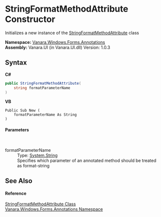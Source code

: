 # StringFormatMethodAttribute Constructor 
 

Initializes a new instance of the <a href="e539321c-e416-132f-b67d-da31140229f0">StringFormatMethodAttribute</a> class

**Namespace:**&nbsp;<a href="600255aa-5477-7018-00f3-14fce5adebc9">Vanara.Windows.Forms.Annotations</a><br />**Assembly:**&nbsp;Vanara.UI (in Vanara.UI.dll) Version: 1.0.3

## Syntax

**C#**<br />
``` C#
public StringFormatMethodAttribute(
	string formatParameterName
)
```

**VB**<br />
``` VB
Public Sub New ( 
	formatParameterName As String
)
```


#### Parameters
&nbsp;<dl><dt>formatParameterName</dt><dd>Type: <a href="http://msdn2.microsoft.com/en-us/library/s1wwdcbf" target="_blank">System.String</a><br />Specifies which parameter of an annotated method should be treated as format-string</dd></dl>

## See Also


#### Reference
<a href="e539321c-e416-132f-b67d-da31140229f0">StringFormatMethodAttribute Class</a><br /><a href="600255aa-5477-7018-00f3-14fce5adebc9">Vanara.Windows.Forms.Annotations Namespace</a><br />